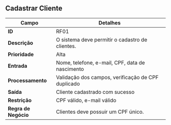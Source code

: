 ## Cadastrar Cliente

| **Campo**          | **Detalhes**                                       |
|--------------------|--------------------------------------------------|
| **ID**            | RF01                                             |
| **Descrição**     | O sistema deve permitir o cadastro de clientes.  |
| **Prioridade**    | Alta                                             |
| **Entrada**       | Nome, telefone, e-mail, CPF, data de nascimento  |
| **Processamento** | Validação dos campos, verificação de CPF duplicado |
| **Saída**        | Cliente cadastrado com sucesso                   |
| **Restrição**     | CPF válido, e-mail válido                |
| **Regra de Negócio** | Clientes deve possuir um CPF único.     |

